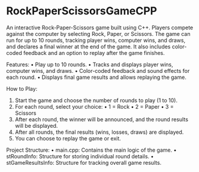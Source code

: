 # RockPaperScissorsGameCPP
An interactive Rock-Paper-Scissors game built using C++. Players compete against the computer by selecting Rock, Paper, or Scissors. The game can run for up to 10 rounds, tracking player wins, computer wins, and draws, and declares a final winner at the end of the game. It also includes color-coded feedback and an option to replay after the game finishes.


Features:
•	Play up to 10 rounds.
•	Tracks and displays player wins, computer wins, and draws.
•	Color-coded feedback and sound effects for each round.
•	Displays final game results and allows replaying the game.

How to Play:
1.	Start the game and choose the number of rounds to play (1 to 10).
2.	For each round, select your choice:
•	1 = Rock
•	2 = Paper
•	3 = Scissors
3.	After each round, the winner will be announced, and the round results will be displayed.
4.	After all rounds, the final results (wins, losses, draws) are displayed.
5.	You can choose to replay the game or exit.

Project Structure:
•	main.cpp: Contains the main logic of the game.
•	stRoundInfo: Structure for storing individual round details.
•	stGameResultsInfo: Structure for tracking overall game results.

